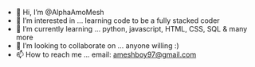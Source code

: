 - 👋 Hi, I’m @AlphaAmoMesh
- 👀 I’m interested in ...  learning code to be a fully stacked coder
- 🌱 I’m currently learning ... python, javascript, HTML, CSS, SQL & many more
- 💞️ I’m looking to collaborate on ... anyone willing :)
- 📫 How to reach me ... email: ameshboy97@gmail.com

<!---
AlphaAmoMesh/AlphaAmoMesh is a ✨ special ✨ repository because its `README.md` (this file) appears on your GitHub profile.
You can click the Preview link to take a look at your changes.
--->
